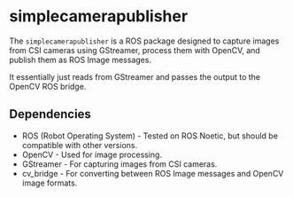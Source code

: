 # simplecamerapublisher

The `simplecamerapublisher` is a ROS package designed to capture images from CSI cameras using GStreamer, process them with OpenCV, and publish them as ROS Image messages.

It essentially just reads from GStreamer and passes the output to the OpenCV ROS bridge.

## Dependencies

- ROS (Robot Operating System) - Tested on ROS Noetic, but should be compatible with other versions.
- OpenCV - Used for image processing.
- GStreamer - For capturing images from CSI cameras.
- cv_bridge - For converting between ROS Image messages and OpenCV image formats.
